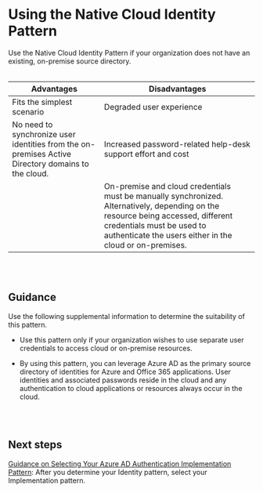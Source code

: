 # Using the Native Cloud Identity Pattern

Use the Native Cloud Identity Pattern if your organization does not have an existing, on-premise source directory. 
<br />
<br />

|**Advantages** | **Disadvantages** |  
| -------------| -------------| 
|Fits the simplest scenario |Degraded user experience|
|No need to synchronize user identities from the on-premises Active Directory domains to the cloud. | Increased password-related help-desk support effort and cost |
| | On-premise and cloud credentials must be manually synchronized. Alternatively, depending on the resource being accessed, different credentials must be used to authenticate the users either in the cloud or on-premises. |
<br />
<br />

## Guidance
Use the following supplemental information to determine the suitability of this pattern.
- Use this pattern only if your organization wishes to use separate user credentials to access cloud or on-premise resources.

- By using this pattern, you can leverage Azure AD as the primary source directory of identities for Azure and Office 365 applications. User identities and associated passwords reside in the cloud and any authentication to cloud applications or resources always occur in the cloud.
<br />
<br />

## Next steps
[Guidance on Selecting Your Azure AD Authentication Implementation Pattern](1.7-Selecting-your-Azure-AD-Authentication-Implementation-Pattern.md):  After you determine your Identity pattern, select your Implementation pattern.
